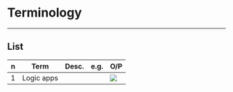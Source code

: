 # Terminology

---

## List
|n|Term|Desc.|e.g.|O/P|
|-|----|-----|----|---|
|1|Logic apps|||<img src="https://i.imgur.com/NR4fd2u.png">|
